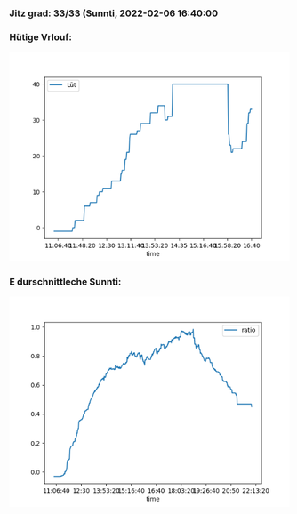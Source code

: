 ### Jitz grad: 33/33 (Sunnti, 2022-02-06 16:40:00

### Hütige Vrlouf:
![Graph](Today.png)

### E durschnittleche Sunnti:
![Graph](Sunnti.png)